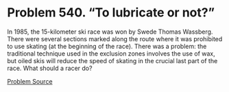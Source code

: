 # Problem 540. “To lubricate or not?”

In 1985, the 15-kilometer ski race was won by Swede Thomas Wassberg. There were several sections marked along the route where it was prohibited to use skating (at the beginning of the race). There was a problem: the traditional technique used in the exclusion zones involves the use of wax, but oiled skis will reduce the speed of skating in the crucial last part of the race. What should a racer do?

[Problem Source](https://www.trizland.ru/tasks/1806/)